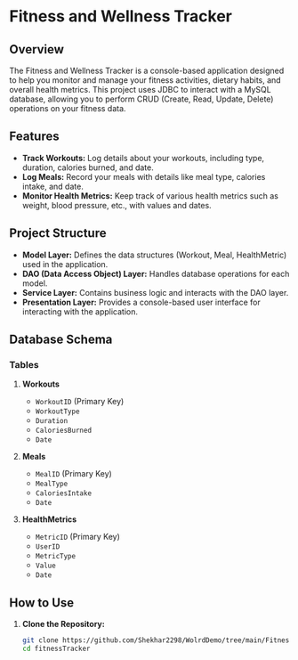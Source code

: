 # Fitness and Wellness Tracker

## Overview
The Fitness and Wellness Tracker is a console-based application designed to help you monitor and manage your fitness activities, dietary habits, and overall health metrics. This project uses JDBC to interact with a MySQL database, allowing you to perform CRUD (Create, Read, Update, Delete) operations on your fitness data.

## Features
- **Track Workouts:** Log details about your workouts, including type, duration, calories burned, and date.
- **Log Meals:** Record your meals with details like meal type, calories intake, and date.
- **Monitor Health Metrics:** Keep track of various health metrics such as weight, blood pressure, etc., with values and dates.

## Project Structure
- **Model Layer:** Defines the data structures (Workout, Meal, HealthMetric) used in the application.
- **DAO (Data Access Object) Layer:** Handles database operations for each model.
- **Service Layer:** Contains business logic and interacts with the DAO layer.
- **Presentation Layer:** Provides a console-based user interface for interacting with the application.

## Database Schema
### Tables
1. **Workouts**
   - `WorkoutID` (Primary Key)
   - `WorkoutType`
   - `Duration`
   - `CaloriesBurned`
   - `Date`

2. **Meals**
   - `MealID` (Primary Key)
   - `MealType`
   - `CaloriesIntake`
   - `Date`

3. **HealthMetrics**
   - `MetricID` (Primary Key)
   - `UserID`
   - `MetricType`
   - `Value`
   - `Date`

## How to Use
1. **Clone the Repository:**
   ```bash
   git clone https://github.com/Shekhar2298/WolrdDemo/tree/main/FitnessTracker.git
   cd fitnessTracker
